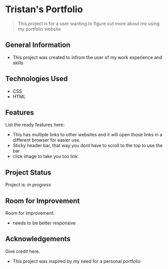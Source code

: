 # Tristan's Portfolio

> This project is for a user wanting to figure out more about me using my portfolio website


## General Information
- This project was created to infrom the user of my work experience and skills


## Technologies Used
- CSS
- HTML

## Features
List the ready features here:
- This has multiple links to other websites and it will open those links in a different browser for easier use.
- Sticky header bar, that way you dont have to scroll to the top to use the bar
- click image to take you too link

## Project Status
Project is: _in progress_ 


## Room for Improvement

Room for improvement:
- needs to be better responsive

## Acknowledgements
Give credit here.
- This project was inspired by my need for a personal portfolio


